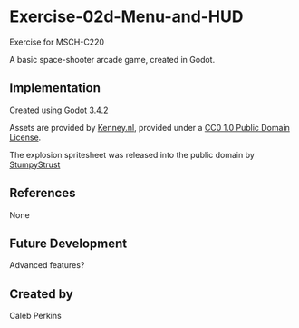 
# Exercise-02d-Menu-and-HUD

Exercise for MSCH-C220

A basic space-shooter arcade game, created in Godot.

## Implementation

Created using [Godot 3.4.2](https://godotengine.org/download)

Assets are provided by [Kenney.nl](https://kenney.nl/assets/space-shooter-extension), provided under a [CC0 1.0 Public Domain License](https://creativecommons.org/publicdomain/zero/1.0/).

The explosion spritesheet was released into the public domain by [StumpyStrust](https://opengameart.org/content/explosion-sheet)

## References
None

## Future Development
Advanced features?

## Created by
Caleb Perkins
```
